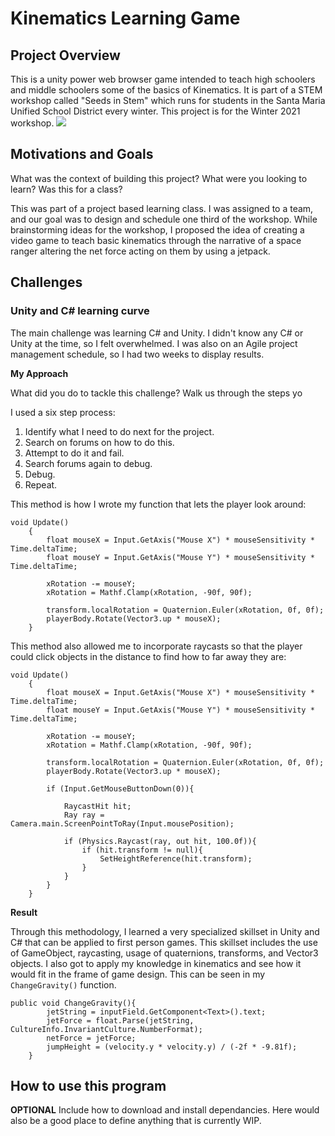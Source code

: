 # Kinematics Learning Game

## Project Overview
This is a unity power web browser game intended to teach high schoolers and middle schoolers some of the basics of Kinematics. It is part of a STEM workshop called "Seeds in Stem"
which runs for students in the Santa Maria Unified School District every winter. This project is for the Winter 2021 workshop.
<img src="/image/link/to/file">

## Motivations and Goals
What was the context of building this project? What were you looking to learn? Was this for a class?

This was part of a project based learning class. I was assigned to a team, and our goal was to design and schedule one third of the workshop. While brainstorming ideas for the workshop,
I proposed the idea of creating a video game to teach basic kinematics through the narrative of a space ranger altering the net force acting on them by using a jetpack.

## Challenges

### Unity and C# learning curve

The main challenge was learning C# and Unity. I didn't know any C# or Unity at the time, so I felt overwhelmed. I was also on an Agile project management schedule, so I had two weeks to 
display results.

**My Approach**

What did you do to tackle this challenge? Walk us through the steps yo

I used a six step process:

1. Identify what I need to do next for the project.
2. Search on forums on how to do this.
3. Attempt to do it and fail.
4. Search forums again to debug.
5. Debug.
6. Repeat.

This method is how I wrote my function that lets the player look around:

```
void Update()
    {
        float mouseX = Input.GetAxis("Mouse X") * mouseSensitivity * Time.deltaTime;
        float mouseY = Input.GetAxis("Mouse Y") * mouseSensitivity * Time.deltaTime;

        xRotation -= mouseY;
        xRotation = Mathf.Clamp(xRotation, -90f, 90f);

        transform.localRotation = Quaternion.Euler(xRotation, 0f, 0f);
        playerBody.Rotate(Vector3.up * mouseX);
    }
```

This method also allowed me to incorporate raycasts so that the player could click objects in the distance to find how to far away they are:

```
void Update()
    {
        float mouseX = Input.GetAxis("Mouse X") * mouseSensitivity * Time.deltaTime;
        float mouseY = Input.GetAxis("Mouse Y") * mouseSensitivity * Time.deltaTime;

        xRotation -= mouseY;
        xRotation = Mathf.Clamp(xRotation, -90f, 90f);

        transform.localRotation = Quaternion.Euler(xRotation, 0f, 0f);
        playerBody.Rotate(Vector3.up * mouseX);

        if (Input.GetMouseButtonDown(0)){

            RaycastHit hit;
            Ray ray = Camera.main.ScreenPointToRay(Input.mousePosition);

            if (Physics.Raycast(ray, out hit, 100.0f)){
                if (hit.transform != null){
                    SetHeightReference(hit.transform);
                }
            }
        }
    }
```

**Result**

Through this methodology, I learned a very specialized skillset in Unity and C# that can be applied to first person games. This skillset includes the use of GameObject, raycasting, usage of
quaternions, transforms, and Vector3 objects. I also got to apply my knowledge in kinematics and see how it would fit in the frame of game design. This can be seen in my `ChangeGravity()` function.

```
public void ChangeGravity(){
        jetString = inputField.GetComponent<Text>().text;
        jetForce = float.Parse(jetString, CultureInfo.InvariantCulture.NumberFormat);
        netForce = jetForce;
        jumpHeight = (velocity.y * velocity.y) / (-2f * -9.81f);
    }
```



## How to use this program
**OPTIONAL** 
Include how to download and install dependancies. Here would also be a good place to define anything that is currently WIP. 



